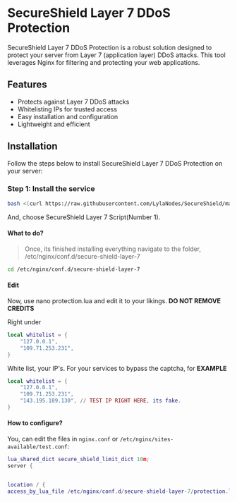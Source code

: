 # SecureShield Layer 7 DDoS Protection

SecureShield Layer 7 DDoS Protection is a robust solution designed to protect your server from Layer 7 (application layer) DDoS attacks. This tool leverages Nginx for filtering and protecting your web applications.

## Features

- Protects against Layer 7 DDoS attacks
- Whitelisting IPs for trusted access
- Easy installation and configuration
- Lightweight and efficient

## Installation

Follow the steps below to install SecureShield Layer 7 DDoS Protection on your server:

### Step 1: Install the service

```bash
bash <(curl https://raw.githubusercontent.com/LylaNodes/SecureShield/main/secure-shield-installer.sh)
```
And, choose SecureShield Layer 7 Script(Number 1).

#### What to do? 

>
> Once, its finished installing everything navigate to the folder, /etc/nginx/conf.d/secure-shield-layer-7

```bash
cd /etc/nginx/conf.d/secure-shield-layer-7
```


#### Edit

Now, use nano protection.lua and edit it to your likings. **DO NOT REMOVE CREDITS**

Right under 

```lua 
local whitelist = {
    "127.0.0.1",
    "109.71.253.231",
}
```

White list, your IP's. For your services to bypass the captcha, for **EXAMPLE**

```lua 
local whitelist = {
    "127.0.0.1",
    "109.71.253.231",
    "143.195.189.130", // TEST IP RIGHT HERE, its fake.
}
```


#### How to configure? 
You, can edit the files in  ``nginx.conf`` or ``/etc/nginx/sites-available/test.conf``:


```lua
lua_shared_dict secure_shield_limit_dict 10m;
server {


location / {
access_by_lua_file /etc/nginx/conf.d/secure-shield-layer-7/protection.lua;
```
